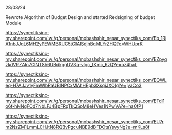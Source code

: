 28/03/24

Rewrote Algorithm of Budget Design and started Redsigning of budget
Module

https://synectiksinc-my.sharepoint.com/:w:/g/personal/mobashshir_nesar_synectiks_com/Eb_1RjA1nbJJqL6MH2yPEWMBRUC5tGIAlSdjhBqMLYrZHQ?e=WHUprK

https://synectiksinc-my.sharepoint.com/:w:/g/personal/mobashshir_nesar_synectiks_com/EZpyqzkdVRZAln7ClNT8h6UBdkggUV3q-vlgc_IXmc_6zQ?e=oz4haL

https://synectiksinc-my.sharepoint.com/:w:/g/personal/mobashshir_nesar_synectiks_com/EQWLeq-H7AJJv1yFmWlbRaUBlNPCxMAhHEpb3XsqiJXOlg?e=jyaCo3

https://synectiksinc-my.sharepoint.com/:w:/g/personal/mobashshir_nesar_synectiks_com/ETdl1o6f-hNNgFOd7NbLFJ4BpFRqTkQSpM8eHVes1NPwVA?e=ha0fP1

https://synectiksinc-my.sharepoint.com/:w:/g/personal/mobashshir_nesar_synectiks_com/EU7rm2NzZM1LmmL0HJtN8RQBvPgcuNBE9dBFDOtaYsvyNg?e=mKLs8f
